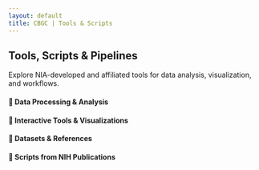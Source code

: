 ```yaml
---
layout: default
title: CBGC | Tools & Scripts
---
```


<section class="py-3 bg-light section-elevated" data-aos="fade-up">
  <div class="container text-center">
    <h2 class="mb-4 text-primary">Tools, Scripts & Pipelines</h2>
    <p class="lead">Explore NIA-developed and affiliated tools for data analysis, visualization, and workflows.</p>
  </div>
  <div class="container py-3">
    <h4 class="mt-5 text-primary" data-aos="fade-up">🧬 Data Processing & Analysis</h4>
    <div class="row row-cols-1 row-cols-md-2 g-4 mt-2" id="analysis-section" data-aos="fade-up" data-aos-delay="50"></div>
    <h4 class="mt-5 text-primary" data-aos="fade-up">🧪 Interactive Tools & Visualizations</h4>
    <div class="row row-cols-1 row-cols-md-2 g-4 mt-2" id="tools-section" data-aos="fade-up" data-aos-delay="100"></div>
    <h4 class="mt-5 text-primary" data-aos="fade-up">🧾 Datasets & References</h4>
    <div class="row row-cols-1 row-cols-md-2 g-4 mt-2" id="data-section" data-aos="fade-up" data-aos-delay="200"></div>
    <h4 class="mt-5 text-primary" data-aos="fade-up">📘 Scripts from NIH Publications</h4>
    <div class="row row-cols-1 row-cols-md-2 g-4 mt-2" id="papers-section" data-aos="fade-up" data-aos-delay="300"></div>
  </div>
</section>

<script src="/assets/js/load-scripts.js"></script>
